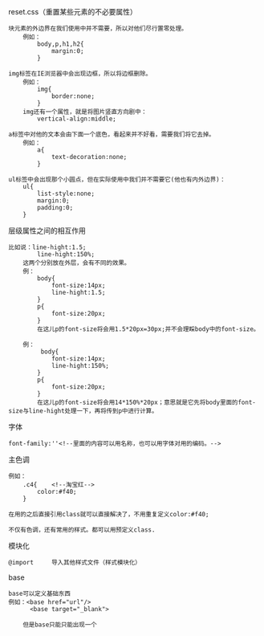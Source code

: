 
reset.css（重置某些元素的不必要属性）
    
    块元素的外边界在我们使用中并不需要，所以对他们尽行置零处理。
        例如：
            body,p,h1,h2{
                margin:0;
            }

    img标签在IE浏览器中会出现边框，所以将边框删除。
        例如：
            img{
                border:none;
            }
        img还有一个属性，就是将图片竖直方向剧中：
            vertical-align:middle;
    
    a标签中对他的文本会由下面一个底色，看起来并不好看，需要我们将它去掉。
        例如：
            a{
                text-decoration:none;
            }
            
    ul标签中会出现那个小圆点，但在实际使用中我们并不需要它(他也有内外边界)：
        ul{
            list-style:none;
            margin:0;
            padding:0;
        }
层级属性之间的相互作用

    比如说：line-hight:1.5;
            line-hight:150%;
        这两个分别放在外层，会有不同的效果。
        例：
            body{
                font-size:14px;
                line-hight:1.5;
            }
            p{
                font-size:20px;
            }
            在这儿p的font-size将会用1.5*20px=30px;并不会理睬body中的font-size。
        
        例：
             body{
                font-size:14px;
                line-hight:150%;
            }
            p{
                font-size:20px;
            }
            在这儿p的font-size将会用14*150%*20px；意思就是它先将body里面的font-size与line-hight处理一下，再将传到p中进行计算。
            
字体

    font-family:''<!--里面的内容可以用名称，也可以用字体对用的编码。-->
    
主色调

    例如：
        .c4{    <!--淘宝红-->
            color:#f40;
        }
        
    在用的之后直接引用class就可以直接解决了，不用重复定义color:#f40;
    
    不仅有色调，还有常用的样式。都可以用预定义class.
    
模块化

    @import     导入其他样式文件（样式模块化）
    
base

    base可以定义基础东西
    例如：<base href="url"/>
          <base target="_blank">
        
        但是base只能只能出现一个
        
